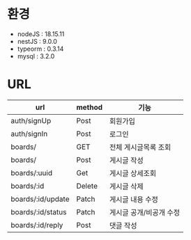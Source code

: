 # 환경
* nodeJS : 18.15.11
* nestJS : 9.0.0
* typeorm : 0.3.14
* mysql : 3.2.0

# URL

| url               | method | 기능            |
|-------------------|--------|---------------|
| auth/signUp       | Post   | 회원가입          |
| auth/signIn       | Post   | 로그인           |
| boards/           | GET    | 전체 게시글목록 조회   |
| boards/           | Post   | 게시글 작성        |
| boards/:uuid        | Get    | 게시글 상세조회      |
| boards/:id        | Delete | 게시글 삭제        |
| boards/:id/update | Patch  | 게시글 내용 수정     |
| boards/:id/status | Patch  | 게시글 공개/비공개 수정 |
| boards/:id/reply  | Post   | 댓글 작성         |

